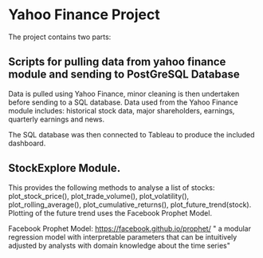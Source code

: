 # Yahoo Finance Project 

The project contains two parts:

## Scripts for pulling data from yahoo finance module and sending to PostGreSQL Database
Data is pulled using Yahoo Finance, minor cleaning is then undertaken before sending to a SQL database. 
Data used from the Yahoo Finance module includes: historical stock data, major shareholders, earnings, 
quarterly earnings and news.

The SQL database was then connected to Tableau to produce the included dashboard.

## StockExplore Module. 
This provides the following methods to analyse a list of stocks: plot_stock_price(), plot_trade_volume(), 
plot_volatility(), plot_rolling_average(), plot_cumulative_returns(), plot_future_trend(stock). 
Plotting of the future trend uses the Facebook Prophet Model.

Facebook Prophet Model: https://facebook.github.io/prophet/
" a modular regression model with interpretable parameters that can be intuitively adjusted 
by analysts with domain knowledge about the time series"